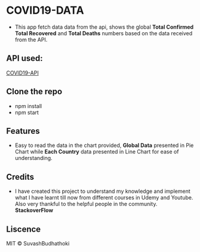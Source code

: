 # COVID19-DATA  
- This app fetch data data from the api, shows the global **Total Confirmed** **Total Recovered** and **Total Deaths** numbers based on the data received from the API. 

## API used:

[COVID19-API](https://api.covid19api.com/)


## Clone the repo
- npm install
- npm start

## Features

- Easy to read the data in the chart provided, **Global Data** presented in Pie Chart while **Each Country** data presented in Line Chart for ease of understanding.

## Credits

- I have created this project to understand my knowledge and implement what I have learnt till now from different courses in Udemy and Youtube. Also very thankful to the helpful people in the community. **StackoverFlow**

## Liscence

MIT © SuvashBudhathoki

